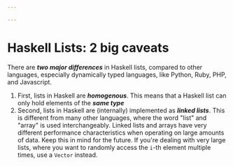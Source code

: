 ```yaml
---

---
```

# Haskell Lists: 2 big caveats

There are **_two major differences_** in Haskell lists, compared to other languages, especially dynamically typed languages, like Python, Ruby, PHP, and Javascript.

1. First, lists in Haskell are **_homogenous_**. This means that a Haskell list can only hold elements of the **_same type_**
2. Second, lists in Haskell are (internally) implemented as **_linked lists_**. This is different from many other languages, where the word "list" and "array" is used interchangeably. Linked lists and arrays have very different performance characteristics when operating on large amounts of data. Keep this in mind for the future. If you're dealing with very large lists, where you want to randomly access the `i`-th element multiple times, use a `Vector` instead.